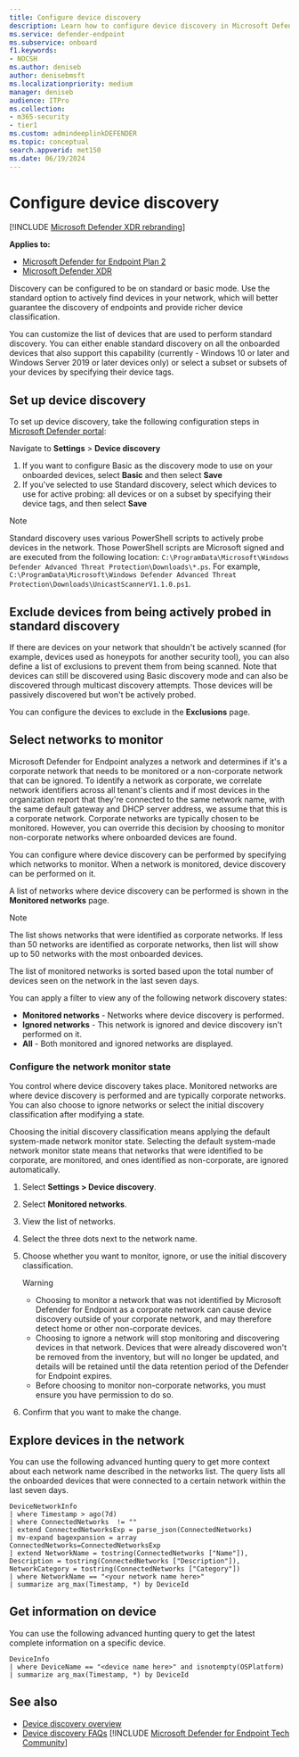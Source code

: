 ```yaml
---
title: Configure device discovery
description: Learn how to configure device discovery in Microsoft Defender XDR using basic or standard discovery
ms.service: defender-endpoint
ms.subservice: onboard
f1.keywords:
- NOCSH
ms.author: deniseb
author: denisebmsft
ms.localizationpriority: medium
manager: deniseb
audience: ITPro
ms.collection: 
- m365-security
- tier1
ms.custom: admindeeplinkDEFENDER
ms.topic: conceptual
search.appverid: met150
ms.date: 06/19/2024
---
```


# Configure device discovery

[!INCLUDE [Microsoft Defender XDR rebranding](../includes/microsoft-defender.md)]

**Applies to:**

- [Microsoft Defender for Endpoint Plan 2](microsoft-defender-endpoint.md)
- [Microsoft Defender XDR](/defender-xdr)

Discovery can be configured to be on standard or basic mode. Use the standard option to actively find devices in your network, which will better guarantee the discovery of endpoints and provide richer device classification.

You can customize the list of devices that are used to perform standard discovery. You can either enable standard discovery on all the onboarded devices that also support this capability (currently - Windows 10 or later and Windows Server 2019 or later devices only) or select a subset or subsets of your devices by specifying their device tags.

## Set up device discovery

To set up device discovery, take the following configuration steps in <a href="https://go.microsoft.com/fwlink/p/?linkid=2077139" target="_blank">Microsoft Defender portal</a>:

Navigate to **Settings** > **Device discovery**

1. If you want to configure Basic as the discovery mode to use on your onboarded devices, select **Basic** and then select **Save**
2. If you've selected to use Standard discovery, select which devices to use for active probing: all devices or on a subset by specifying their device tags, and then select **Save**

> [!NOTE]
> Standard discovery uses various PowerShell scripts to actively probe devices in the network. Those PowerShell scripts are Microsoft signed and are executed from the following location: `C:\ProgramData\Microsoft\Windows Defender Advanced Threat Protection\Downloads\*.ps`. For example, `C:\ProgramData\Microsoft\Windows Defender Advanced Threat Protection\Downloads\UnicastScannerV1.1.0.ps1`.

## Exclude devices from being actively probed in standard discovery

If there are devices on your network that shouldn't be actively scanned (for example, devices used as honeypots for another security tool), you can also define a list of exclusions to prevent them from being scanned. Note that devices can still be discovered using Basic discovery mode and can also be discovered through multicast discovery attempts. Those devices will be passively discovered but won't be actively probed.

You can configure the devices to exclude in the **Exclusions** page.

## Select networks to monitor

Microsoft Defender for Endpoint analyzes a network and determines if it's a corporate network that needs to be monitored or a non-corporate network that can be ignored. To identify a network as corporate, we correlate network identifiers across all tenant's clients and if most devices in the organization report that they're connected to the same network name, with the same default gateway and DHCP server address, we assume that this is a corporate network. Corporate networks are typically chosen to be monitored. However, you can override this decision by choosing to monitor non-corporate networks where onboarded devices are found.

You can configure where device discovery can be performed by specifying which networks to monitor. When a network is monitored, device discovery can be performed on it.

A list of networks where device discovery can be performed is shown in the **Monitored networks** page.

> [!NOTE]
> The list shows networks that were identified as corporate networks. If less than 50 networks are identified as corporate networks, then list will show up to 50 networks with the most onboarded devices.

The list of monitored networks is sorted based upon the total number of devices seen on the network in the last seven days.

You can apply a filter to view any of the following network discovery states:

- **Monitored networks** - Networks where device discovery is performed.
- **Ignored networks** - This network is ignored and device discovery isn't performed on it.
- **All** - Both monitored and ignored networks are displayed.

### Configure the network monitor state

You control where device discovery takes place. Monitored networks are where device discovery is performed and are typically corporate networks. You can also choose to ignore networks or select the initial discovery classification after modifying a state.

Choosing the initial discovery classification means applying the default system-made network monitor state. Selecting the default system-made network monitor state means that networks that were identified to be corporate, are monitored, and ones identified as non-corporate, are ignored automatically.

1. Select **Settings > Device discovery**.
2. Select **Monitored networks**.
3. View the list of networks.
4. Select the three dots next to the network name.
5. Choose whether you want to monitor, ignore, or use the initial discovery classification.

    > [!WARNING]
    >
    > - Choosing to monitor a network that was not identified by Microsoft Defender for Endpoint as a corporate network can cause device discovery outside of your corporate network, and may therefore detect home or other non-corporate devices.
    > - Choosing to ignore a network will stop monitoring and discovering devices in that network. Devices that were already discovered won't be removed from the inventory, but will no longer be updated, and details will be retained until the data retention period of the Defender for Endpoint expires.
    > - Before choosing to monitor non-corporate networks, you must ensure you have permission to do so. <br>

6. Confirm that you want to make the change.

## Explore devices in the network

You can use the following advanced hunting query to get more context about each network name described in the networks list. The query lists all the onboarded devices that were connected to a certain network within the last seven days.

```kusto
DeviceNetworkInfo
| where Timestamp > ago(7d)
| where ConnectedNetworks  != ""
| extend ConnectedNetworksExp = parse_json(ConnectedNetworks)
| mv-expand bagexpansion = array ConnectedNetworks=ConnectedNetworksExp
| extend NetworkName = tostring(ConnectedNetworks ["Name"]), Description = tostring(ConnectedNetworks ["Description"]), NetworkCategory = tostring(ConnectedNetworks ["Category"])
| where NetworkName == "<your network name here>"
| summarize arg_max(Timestamp, *) by DeviceId
```

## Get information on device

You can use the following advanced hunting query to get the latest complete information on a specific device.

```kusto
DeviceInfo
| where DeviceName == "<device name here>" and isnotempty(OSPlatform)
| summarize arg_max(Timestamp, *) by DeviceId
```

## See also

- [Device discovery overview](device-discovery.md)
- [Device discovery FAQs](device-discovery-faq.md)
[!INCLUDE [Microsoft Defender for Endpoint Tech Community](../includes/defender-mde-techcommunity.md)]
